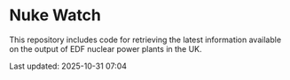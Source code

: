 # Nuke Watch

This repository includes code for retrieving the latest information available on the output of EDF nuclear power plants in the UK.

Last updated: 2025-10-31 07:04